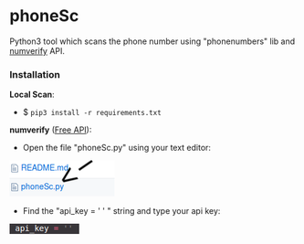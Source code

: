 # phoneSc
Python3 tool which scans the phone number using "phonenumbers" lib and [numverify](https://numverify.com) API.

### Installation
**Local Scan**:

- $ ```pip3 install -r requirements.txt```

**numverify** ([Free API](https://numverify.com/signup?plan=17)):

- Open the file "phoneSc.py" using your text editor:

![File](/screenshots/nvinstallation.png)

- Find the "api_key = ' ' " string and type your api key:

![API Variable](/screenshots/nvapi.png)
